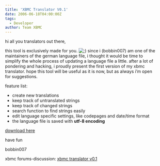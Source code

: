 ```yaml
---
title: 'XBMC Translator V0.1'
date: 2006-06-18T04:00:00Z
tags:
  - Developer
author: Team XBMC
---
```

hi all you translators out there,

 this tool is exclusively made for you. ![;)](/images/blog/icon_wink.gif) since i (bobbin007) am one of the maintainers of the german language file, i thought it would be time to simplify the whole process of updating a language file a little. after a lot of pondering and hacking, i proudly present the first version of my xbmc translator. hope this tool will be useful as it is now, but as always i’m open for suggestions.

 feature list:  
 - create new translations  
 - keep track of untranslated strings  
 - keep track of changed strings  
 - search function to find strings easily  
 - edit language specific settings, like codepages and date/time format  
 - the language file is saved with **utf-8 encoding**

 [download here](https://sourceforge.net/projects/xbmc/files/)

 have fun

 bobbin007

 xbmc forums-discussion: [xbmc translator v0.1](https://forum.kodi.tv/showthread.php?tid=20592&amp;amp;amp%3bhighlight=xbmc+translator)

 